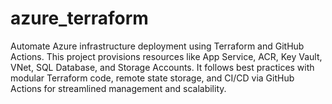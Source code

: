 # azure_terraform
Automate Azure infrastructure deployment using Terraform and GitHub Actions. This project provisions resources like App Service, ACR, Key Vault, VNet, SQL Database, and Storage Accounts. It follows best practices with modular Terraform code, remote state storage, and CI/CD via GitHub Actions for streamlined management and scalability.
